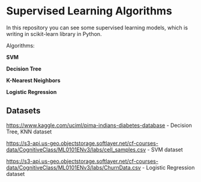 # Supervised Learning Algorithms

In this repository you can see some supervised learning models, which is writing in scikit-learn library in Python.

Algorithms:

**SVM**

**Decision Tree**

**K-Nearest Neighbors**

**Logistic Regression**


## Datasets
https://www.kaggle.com/uciml/pima-indians-diabetes-database - Decision Tree, KNN dataset

https://s3-api.us-geo.objectstorage.softlayer.net/cf-courses-data/CognitiveClass/ML0101ENv3/labs/cell_samples.csv - SVM dataset

https://s3-api.us-geo.objectstorage.softlayer.net/cf-courses-data/CognitiveClass/ML0101ENv3/labs/ChurnData.csv - Logistic Regression dataset
